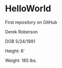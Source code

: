 # HelloWorld
First repository on GitHub


Derek Roberson

DOB 5/24/1991

Height: 6'

Weight: 185 lbs.
